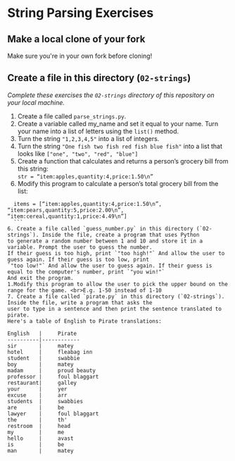 # String Parsing Exercises
## Make a local clone of your fork
Make sure you're in your own fork before cloning!

## Create a file in this directory (`02-strings`)
*Complete these exercises the `02-strings` directory of this repository on your local machine.*

1. Create a file called `parse_strings.py`.
2. Create a variable called my_name and set it equal to your name. Turn your name into a list of letters using the  `list()` method. 
3. Turn the string `"1,2,3,4,5"` into a list of integers. 
4. Turn the string `"One fish two fish red fish blue fish"` into a list that looks like `["one", "two", "red", "blue"]`
5. Create a function that calculates and returns a person’s grocery bill from this string:<br>
```str = “item:apples,quantity:4,price:1.50\n”```
  1. Modify this program to calculate a person’s total grocery bill from the list:<br>
  ```
	items = [“item:apples,quantity:4,price:1.50\n”, “item:pears,quantity:5,price:2.00\n”, “item:cereal,quantity:1,price:4.49\n”]
	```
6. Create a file called `guess_number.py` in this directory (`02-strings`). Inside the file, create a program that uses Python
to generate a random number between 1 and 10 and store it in a variable. Prompt the user to guess the number. 
If their guess is too high, print `"too high!"` And allow the user to guess again. If their guess is too low, print 
`"too low!"` And allow the user to guess again. If their guess is equal to the computer's number, print `"you win!"` 
And exit the program. 
  1.Modify this program to allow the user to pick the upper bound on the range for the game. <br>E.g. 1-50 instead of 1-10
7. Create a file called `pirate.py` in this directory (`02-strings`). Inside the file, write a program that asks the
user to type in a sentence and then print the sentence translated to pirate.
Here's a table of English to Pirate translations:

English   | 	Pirate
----------|------------
sir       |  	matey
hotel     |  	fleabag inn
student   |  	swabbie
boy       |  	matey
madam     |  	proud beauty
professor |  	foul blaggart
restaurant| 	galley
your      |  	yer
excuse    |  	arr
students  |  	swabbies
are       |  	be
lawyer    |  	foul blaggart
the       |  	th'
restroom  |  	head
my        |  	me
hello     |  	avast
is        |  	be
man       |  	matey
